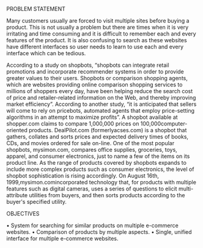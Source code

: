 PROBLEM STATEMENT


Many customers usually are forced to visit multiple sites before buying a product. This is not usually a problem but there are times when it is very irritating and time consuming and it is difficult to remember each and every features of the product. It is also confusing to search as these websites have different interfaces so user needs to learn to use each and every interface which can be tedious.



According to a study on shopbots, “shopbots can integrate retail promotions and incorporate recommender systems in order to provide greater values to their users. Shopbots or comparison shopping agents, which are websites providing online comparison shopping services to millions of shoppers every day, have been helping reduce the search cost of price and retailer-related information on the Web, and thereby improving market efficiency”.
According to another study, “it is anticipated that sellers will come to rely on pricebots, automated agents that employ price-setting algorithms in an attempt to maximize profits”. A shopbot available at shopper.com claims to compare 1,000,000 prices on 100,000computer-oriented products. DealPilot.com (formerlyacses.com) is a shopbot that gathers, collates and sorts prices and expected delivery times of books, CDs, and movies ordered for sale on-line. One of the most popular shopbots, mysimon.com, compares office supplies, groceries, toys, apparel, and consumer electronics, just to name a few of the items on its product line. As the range of products covered by shopbots expands to include more complex products such as consumer electronics, the level of shopbot sophistication is rising accordingly. On August 16th, 1999,mysimon.comincorporated technology that, for products with multiple features such as digital cameras, uses a series of questions to elicit multi-attribute utilities from buyers, and then sorts products according to the buyer's specified utility. 



OBJECTIVES


•	System for searching for similar products on multiple e-commerce websites.
•	Comparison of products by multiple aspects.
•	Single, unified interface for multiple e-commerce websites.

